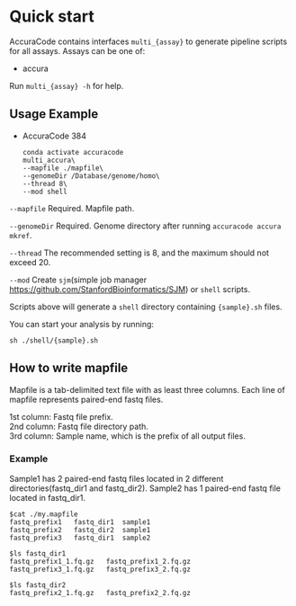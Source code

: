 # Quick start

AccuraCode contains interfaces `multi_{assay}` to generate pipeline scripts for all assays. Assays can be one of:

- accura

Run `multi_{assay} -h` for help.


## Usage Example

- AccuraCode 384

	```
	conda activate accuracode
	multi_accura\
 	--mapfile ./mapfile\
 	--genomeDir /Database/genome/homo\
 	--thread 8\
 	--mod shell
 	```
`--mapfile` Required. Mapfile path.

`--genomeDir` Required. Genome directory after running `accuracode accura mkref`.

`--thread` The recommended setting is 8, and the maximum should not exceed 20.

`--mod` Create `sjm`(simple job manager https://github.com/StanfordBioinformatics/SJM) or `shell` scripts. 

Scripts above will generate a `shell` directory containing `{sample}.sh` files.

You can start your analysis by running:
```
sh ./shell/{sample}.sh
```


## How to write mapfile

Mapfile is a tab-delimited text file with as least three columns. Each line of mapfile represents paired-end fastq files.

1st column: Fastq file prefix.  
2nd column: Fastq file directory path.  
3rd column: Sample name, which is the prefix of all output files.  

### Example

Sample1 has 2 paired-end fastq files located in 2 different directories(fastq_dir1 and fastq_dir2). Sample2 has 1 paired-end fastq file located in fastq_dir1.
```
$cat ./my.mapfile
fastq_prefix1	fastq_dir1	sample1
fastq_prefix2	fastq_dir2	sample1
fastq_prefix3	fastq_dir1	sample2

$ls fastq_dir1
fastq_prefix1_1.fq.gz	fastq_prefix1_2.fq.gz
fastq_prefix3_1.fq.gz	fastq_prefix3_2.fq.gz

$ls fastq_dir2
fastq_prefix2_1.fq.gz	fastq_prefix2_2.fq.gz
```


 
